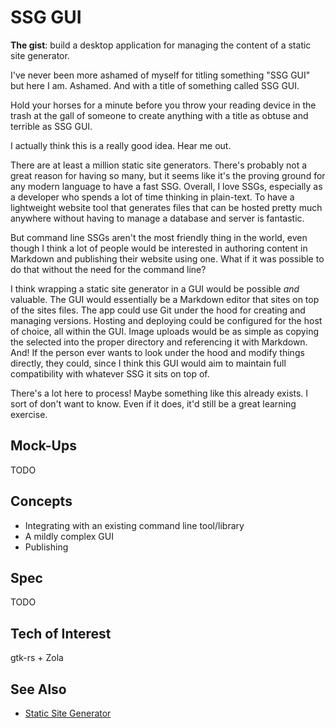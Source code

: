 # SSG GUI

**The gist**: build a desktop application for managing the content of a static site generator.

I've never been more ashamed of myself for titling something "SSG GUI" but here I am. Ashamed. And with a title of something called SSG GUI.

Hold your horses for a minute before you throw your reading device in the trash at the gall of someone to create anything with a title as obtuse and terrible as SSG GUI.

I actually think this is a really good idea. Hear me out.

There are at least a million static site generators. There's probably not a great reason for having so many, but it seems like it's the proving ground for any modern language to have a fast SSG. Overall, I love SSGs, especially as a developer who spends a lot of time thinking in plain-text. To have a lightweight website tool that generates files that can be hosted pretty much anywhere without having to manage a database and server is fantastic.

But command line SSGs aren't the most friendly thing in the world, even though I think a lot of people would be interested in authoring content in Markdown and publishing their website using one. What if it was possible to do that without the need for the command line?

I think wrapping a static site generator in a GUI would be possible _and_ valuable. The GUI would essentially be a Markdown editor that sites on top of the sites files. The app could use Git under the hood for creating and managing versions. Hosting and deploying could be configured for the host of choice, all within the GUI. Image uploads would be as simple as copying the selected into the proper directory and referencing it with Markdown. And! If the person ever wants to look under the hood and modify things directly, they could, since I think this GUI would aim to maintain full compatibility with whatever SSG it sits on top of.

There's a lot here to process! Maybe something like this already exists. I sort of don't want to know. Even if it does, it'd still be a great learning exercise.

## Mock-Ups

TODO

## Concepts

- Integrating with an existing command line tool/library
- A mildly complex GUI
- Publishing

## Spec

TODO

## Tech of Interest

gtk-rs + Zola

## See Also

- [Static Site Generator](../command-line-interfaces/static-site-generator.md)
